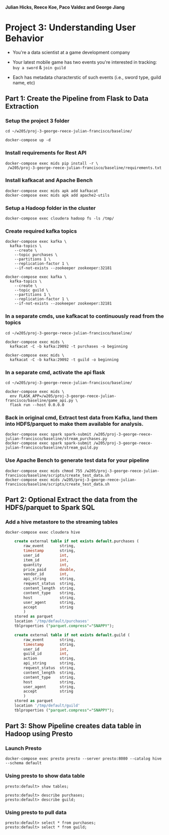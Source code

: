 #### Julian Hicks, Reece Koe, Paco Valdez and George Jiang
# Project 3: Understanding User Behavior

- You're a data scientist at a game development company  

- Your latest mobile game has two events you're interested in tracking: `buy a
  sword` & `join guild`

- Each has metadata characterstic of such events (i.e., sword type, guild name,
  etc)


## Part 1: Create the Pipeline from Flask to Data Extraction

### Setup the project 3 folder

```
cd ~/w205/proj-3-george-reece-julian-francisco/baseline/
```
```
docker-compose up -d
```

### Install requirements for Rest API

```
docker-compose exec mids pip install -r \
 /w205/proj-3-george-reece-julian-francisco/baseline/requirements.txt
```

### Install kafkacat and Apache Bench
```
docker-compose exec mids apk add kafkacat
docker-compose exec mids apk add apache2-utils
```

### Setup a Hadoop folder in the cluster

```
docker-compose exec cloudera hadoop fs -ls /tmp/
```

### Create required kafka topics
<!-- 
```
docker-compose exec kafka \
  kafka-topics \
    --create \
    --topic events \
    --partitions 1 \
    --replication-factor 1 \
    --if-not-exists --zookeeper zookeeper:32181
``` -->
```
docker-compose exec kafka \
  kafka-topics \
    --create \
    --topic purchases \
    --partitions 1 \
    --replication-factor 1 \
    --if-not-exists --zookeeper zookeeper:32181
```
```
docker-compose exec kafka \
  kafka-topics \
    --create \
    --topic guild \
    --partitions 1 \
    --replication-factor 1 \
    --if-not-exists --zookeeper zookeeper:32181
```

### In a separate cmds, use kafkacat to continuously read from the topics
```
cd ~/w205/proj-3-george-reece-julian-francisco/baseline/
```
```
docker-compose exec mids \
  kafkacat -C -b kafka:29092 -t purchases -o beginning
```
```
docker-compose exec mids \
  kafkacat -C -b kafka:29092 -t guild -o beginning
```

### In a separate cmd, activate the api flask
```
cd ~/w205/proj-3-george-reece-julian-francisco/baseline/
```

```
docker-compose exec mids \
  env FLASK_APP=/w205/proj-3-george-reece-julian-francisco/baseline/game_api.py \
  flask run --host 0.0.0.0
```

### Back in original cmd, Extract test data from Kafka, land them into HDFS/parquet to make them available for analysis.

```
docker-compose exec spark spark-submit /w205/proj-3-george-reece-julian-francisco/baseline/stream_purchases.py
docker-compose exec spark spark-submit /w205/proj-3-george-reece-julian-francisco/baseline/stream_guild.py
```

###  Use Apache Bench to generate test data for your pipeline

```
docker-compose exec mids chmod 755 /w205/proj-3-george-reece-julian-francisco/baseline/scripts/create_test_data.sh
docker-compose exec mids /w205/proj-3-george-reece-julian-francisco/baseline/scripts/create_test_data.sh
```



## Part 2: Optional Extract the data from the HDFS/parquet to Spark SQL

### Add a hive metastore to the streaming tables

```
docker-compose exec cloudera hive
```

```sql
    create external table if not exists default.purchases (
        raw_event       string,
        timestamp       string,
        user_id         int,
        item_id         int,
        quantity        int,
        price_paid      double,
        vendor_id       int,
        api_string      string,
        request_status  string,
        content_length  string,
        content_type    string,
        host            string,
        user_agent      string,
        accept          string
        )
    stored as parquet 
    location '/tmp/default/purchases'
    tblproperties ("parquet.compress"="SNAPPY");
```

```sql
    create external table if not exists default.guild (
        raw_event       string,
        timestamp       string,
        user_id         int,
        guild_id        int,
        action          string,
        api_string      string,
        request_status  string,
        content_length  string,
        content_type    string,
        host            string,
        user_agent      string,
        accept          string
        )
    stored as parquet 
    location '/tmp/default/guild'
    tblproperties ("parquet.compress"="SNAPPY");
```

<!-- ### At the pyspark prompt, read from kafka

```
purchases = spark.read.parquet('/tmp/purchases')
purchases.show()
purchases.registerTempTable('purchases')
query = """
create external table default.purchases
  stored as parquet
  location '/tmp/default/purchases'
  as
  select * from purchases
"""
spark.sql(query)

guild = spark.read.parquet('/tmp/guild')
guild.show()
guild.registerTempTable('guild')
query = """
create external table default.guild
  stored as parquet
  location '/tmp/default/guild'
  as
  select * from guild
"""
spark.sql(query)
``` -->

## Part 3: Show Pipeline creates data table in Hadoop using Presto

### Launch Presto
```
docker-compose exec presto presto --server presto:8080 --catalog hive --schema default
```

### Using presto to show data table
```
presto:default> show tables;
```

```
presto:default> describe purchases;
presto:default> describe guild;
```

### Using presto to pull data
```
presto:default> select * from purchases;
presto:default> select * from guild;
```



